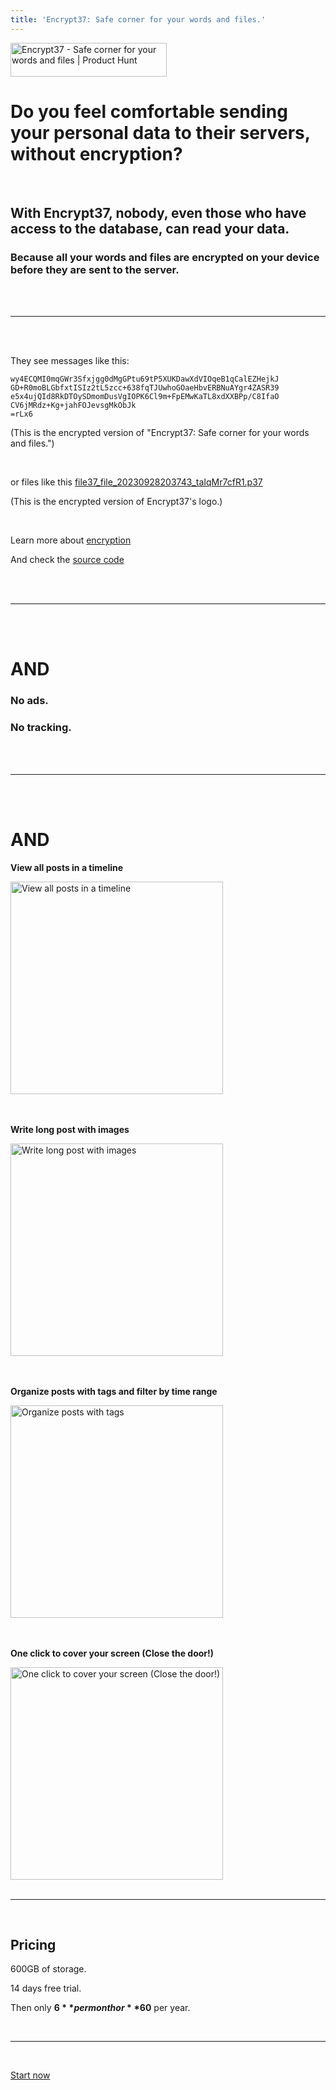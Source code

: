 ```yaml
---
title: 'Encrypt37: Safe corner for your words and files.'
---
```


<a href="https://www.producthunt.com/posts/encrypt37?utm_source=badge-featured&utm_medium=badge&utm_souce=badge-encrypt37" target="_blank"><img src="https://api.producthunt.com/widgets/embed-image/v1/featured.svg?post_id=418999&theme=light" alt="Encrypt37 - Safe&#0032;corner&#0032;for&#0032;your&#0032;words&#0032;and&#0032;files | Product Hunt" style="width: 250px; height: 54px;" width="250" height="54" /></a>

# Do you feel comfortable sending your personal data to their servers, without encryption?

<br />

## With Encrypt37, nobody, even those who have access to the database, can read your data.

### Because all your words and files are encrypted on your device before they are sent to the server.

<br />
<br />

---

<br />
<br />

They see messages like this:

```
wy4ECQMI0mqGWr3Sfxjgg0dMgGPtu69tP5XUKDawXdVIOqeB1qCalEZHejkJ
GD+R0moBLGbfxtISIz2tL5zcc+638fqTJUwhoGOaeHbvERBNuAYgr4ZASR39
e5x4ujQId8RkDTOySDmomDusVgIOPK6Cl9m+FpEMwKaTL8xdXXBPp/C8IfaO
CV6jMRdz+Kg+jahFOJevsgMkObJk
=rLx6
```

(This is the encrypted version of "Encrypt37: Safe corner for your words and files.")

<br />

or files like this [file37_file_20230928203743_taIqMr7cfR1.p37](https://encrypt37.com/assets/file37_file_20230928203743_taIqMr7cfR1.p37)

(This is the encrypted version of Encrypt37's logo.)

<br />

Learn more about [encryption](/encryption/)

And check the [source code](https://github.com/penghuili/File37)

<br />
<br />

---

<br />
<br />

# AND

### No ads.

### No tracking.

<br />
<br />

---

<br />
<br />

# AND

**View all posts in a timeline**

<img src="/assets/encrypt37-1.png" alt="View all posts in a timeline" width="340px" />

<br />
<br />
<br />

**Write long post with images**

<img src="/assets/encrypt37-2.png" alt="Write long post with images" width="340px" />

<br />
<br />
<br />

**Organize posts with tags and filter by time range**

<img src="/assets/encrypt37-3.png" alt="Organize posts with tags" width="340px" />

<br />
<br />
<br />

**One click to cover your screen (Close the door!)**

<img src="/assets/encrypt37-4.png" alt="One click to cover your screen (Close the door!)" width="340px" />

<br />
<br />

---

<br />

## Pricing

600GB of storage.

14 days free trial.

Then only **$6** per month or **$60** per year.

<br />

---

<br />

[Start now](https://app.encrypt37.com/)
